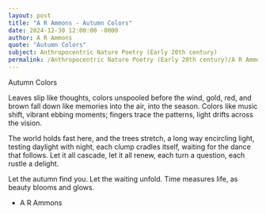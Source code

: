 ```yaml
---
layout: post
title: "A R Ammons - Autumn Colors"
date: 2024-12-30 12:00:00 -0000
author: A R Ammons
quote: "Autumn Colors"
subject: Anthropocentric Nature Poetry (Early 20th century)
permalink: /Anthropocentric Nature Poetry (Early 20th century)/A R Ammons/A R Ammons - Autumn Colors
---
```


Autumn Colors

Leaves slip like thoughts,
  colors unspooled before the wind,
gold, red, and brown fall down
like memories into the air,
  into the season.
Colors like music shift,
  vibrant ebbing moments;
fingers trace the patterns,
  light drifts across the vision.

The world holds fast here,
  and the trees stretch,
a long way encircling light,
testing daylight with night,
  each clump cradles itself,
  waiting for the dance that follows.
Let it all cascade,
  let it all renew,
each turn a question,
  each rustle a delight.

Let the autumn find you.
  Let the waiting unfold.
Time measures life,
  as beauty blooms and glows.

- A R Ammons
